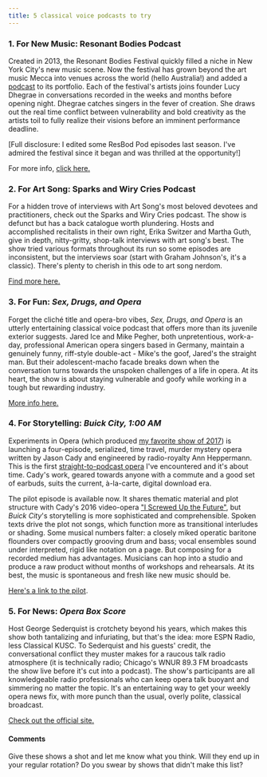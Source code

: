 ```yaml
---
title: 5 classical voice podcasts to try
---
```


### 1. For New Music: Resonant Bodies Podcast

Created in 2013, the Resonant Bodies Festival quickly filled a niche in New York City's new music scene. Now the festival has grown beyond the art music Mecca into venues across the world (hello Australia!) and added a [podcast](https://www.resonantbodiesfestival.org/podcast/) to its portfolio. Each of the festival's artists joins founder Lucy Dhegrae in conversations recorded in the weeks and months before opening night. Dhegrae catches singers in the fever of creation. She draws out the real time conflict between vulnerability and bold creativity as the artists toil to fully realize their visions before an imminent performance deadline.

[Full disclosure: I edited some ResBod Pod episodes last season. I've admired the festival since it began and was thrilled at the opportunity!]

For more info, [click here.](https://www.resonantbodiesfestival.org/podcast/)

### 2. For Art Song: Sparks and Wiry Cries Podcast

For a hidden trove of interviews with Art Song's most beloved devotees and practitioners, check out the Sparks and Wiry Cries podcast. The show is defunct but has a back catalogue worth plundering. Hosts and accomplished recitalists in their own right, Erika Switzer and Martha Guth, give in depth, nitty-gritty, shop-talk interviews with art song's best. The show tried various formats throughout its run so some episodes are inconsistent, but the interviews soar (start with Graham Johnson's, it's a classic). There's plenty to cherish in this ode to art song nerdom.

[Find more here.](http://www.sparksandwirycries.org/podcast-1/)

### 3. For Fun: *Sex, Drugs, and Opera*

Forget the cliché title and opera-bro vibes, *Sex, Drugs, and Opera* is an utterly entertaining classical voice podcast that offers more than its juvenile exterior suggests. Jared Ice and Mike Pegher, both unpretentious, work-a-day, professional American opera singers based in Germany, maintain a genuinely funny, riff-style double-act - Mike's the goof, Jared's the straight man. But their adolescent-macho facade breaks down when the conversation turns towards the unspoken challenges of a life in opera. At its heart, the show is about staying vulnerable and goofy while working in a tough but rewarding industry.

[More info here.](http://sexdrugsandopera.libsyn.com/website)

### 4. For Storytelling: *Buick City, 1:00 AM*

Experiments in Opera (which produced [my favorite show of 2017](/thomas-paine-in-violence-must-be-witnessed/)) is launching a four-episode, serialized, time travel, murder mystery opera written by Jason Cady and engineered by radio-royalty Ann Heppermann. This is the first [straight-to-podcast opera](http://experimentsinopera.com/portfolio-item/podcast-opera/) I've encountered and it's about time. Cady's work, geared towards anyone with a commute and a good set of earbuds, suits the current, à-la-carte, digital download era.

The pilot episode is available now. It shares thematic material and plot structure with Cady's 2016 video-opera ["I Screwed Up the Future"](http://jasoncadymusic.com/i-screwed-up-the-future/), but *Buick City*'s storytelling is more sophisticated and comprehensible. Spoken texts drive the plot not songs, which function more as transitional interludes or shading. Some musical numbers falter: a closely miked operatic baritone flounders over compactly grooving drum and bass; vocal ensembles sound under interpreted, rigid like notation on a page. But composing for a recorded medium has advantages. Musicians can hop into a studio and produce a raw product without months of workshops and rehearsals. At its best, the music is spontaneous and fresh like new music should be.

[Here's a link to the pilot](http://jasoncadymusic.com/buick-city).

### 5. For News: *Opera Box Score*

Host George Sederquist is crotchety beyond his years, which makes this show both tantalizing and infuriating, but that's the idea: more ESPN Radio, less Classical KUSC. To Sederquist and his guests' credit, the conversational conflict they muster makes for a raucous talk radio atmosphere (it is technically radio; Chicago's WNUR 89.3 FM broadcasts the show live before it's cut into a podcast). The show's participants are all knowledgeable radio professionals who can keep opera talk buoyant and simmering no matter the topic. It's an entertaining way to get your weekly opera news fix, with more punch than the usual, overly polite, classical broadcast.

[Check out the official site.](http://www.operaboxscore.com/)


#### Comments

Give these shows a shot and let me know what you think. Will they end up in your regular rotation? Do you swear by shows that didn't make this list?
